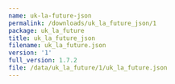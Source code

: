 ```yaml
---
name: uk-la-future-json
permalink: /downloads/uk_la_future_json/1
package: uk_la_future
title: uk_la_future_json
filename: uk_la_future.json
version: '1'
full_version: 1.7.2
file: /data/uk_la_future/1/uk_la_future.json
---
```

